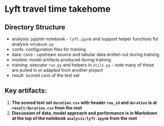 # Lyft travel time takehome

## Directory Structure

* analysis: jupyter notebook - `lyft.ipynb` and support helper functions for analysis `notebook.py`
* confs: configuration files for training
* data: csvs - upstream source and tabular data written out during training
* models: model artifacts produced during training
* training: executor `run.py` and helpers in `utils.py` - note many of these are pulled in or adapted from another project
* result: scored csvs of the test set

## Key artifacts:
1. **The scored test set `duration.csv` with header `row_id` and `duration` is at `result/duration.csv` from the root**
2. **Discussion of data, model approach and performance is in Markdown at the top of the notebook `analysis/lyft.ipynb` from the root**


